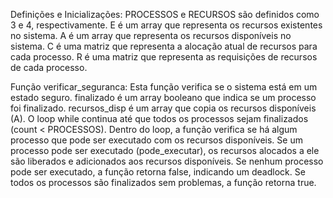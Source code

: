Definições e Inicializações:
    PROCESSOS e RECURSOS são definidos como 3 e 4, respectivamente.
    E é um array que representa os recursos existentes no sistema.
    A é um array que representa os recursos disponíveis no sistema.
    C é uma matriz que representa a alocação atual de recursos para cada processo.
    R é uma matriz que representa as requisições de recursos de cada processo.

Função verificar_seguranca:
    Esta função verifica se o sistema está em um estado seguro.
    finalizado é um array booleano que indica se um processo foi finalizado.
    recursos_disp é um array que copia os recursos disponíveis (A).
    O loop while continua até que todos os processos sejam finalizados (count < PROCESSOS).
    Dentro do loop, a função verifica se há algum processo que pode ser executado com os recursos disponíveis.
    Se um processo pode ser executado (pode_executar), os recursos alocados a ele são liberados e adicionados aos recursos disponíveis.
    Se nenhum processo pode ser executado, a função retorna false, indicando um deadlock.
    Se todos os processos são finalizados sem problemas, a função retorna true.